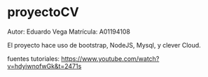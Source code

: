 # proyectoCV

Autor: Eduardo Vega
Matrícula: A01194108

El proyecto hace uso de bootstrap, NodeJS, Mysql, y clever Cloud.


fuentes tutoriales: https://www.youtube.com/watch?v=hdyiwnofwGk&t=2471s
